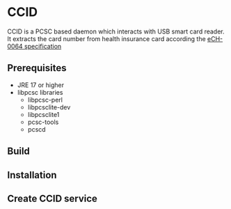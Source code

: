 # CCID
CCID is a PCSC based daemon which interacts with USB smart card reader. It extracts the card number from health insurance card according the [eCH-0064 specification](https://www.ech.ch/de/ech/ech-0064/1.0)
## Prerequisites
- JRE 17 or higher
- libpcsc libraries
    - libpcsc-perl
    - libpcsclite-dev
    - libpcsclite1
    - pcsc-tools
    - pcscd
## Build
## Installation
## Create CCID service 
